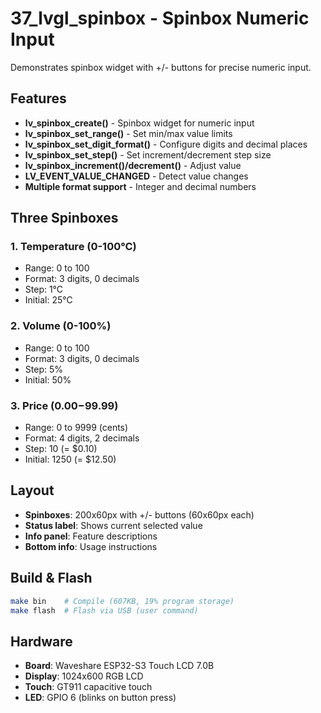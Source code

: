 # 37_lvgl_spinbox - Spinbox Numeric Input

Demonstrates spinbox widget with +/- buttons for precise numeric input.

## Features

- **lv_spinbox_create()** - Spinbox widget for numeric input
- **lv_spinbox_set_range()** - Set min/max value limits
- **lv_spinbox_set_digit_format()** - Configure digits and decimal places
- **lv_spinbox_set_step()** - Set increment/decrement step size
- **lv_spinbox_increment()/decrement()** - Adjust value
- **LV_EVENT_VALUE_CHANGED** - Detect value changes
- **Multiple format support** - Integer and decimal numbers

## Three Spinboxes

### 1. Temperature (0-100°C)
- Range: 0 to 100
- Format: 3 digits, 0 decimals
- Step: 1°C
- Initial: 25°C

### 2. Volume (0-100%)
- Range: 0 to 100
- Format: 3 digits, 0 decimals
- Step: 5%
- Initial: 50%

### 3. Price ($0.00-$99.99)
- Range: 0 to 9999 (cents)
- Format: 4 digits, 2 decimals
- Step: 10 (= $0.10)
- Initial: 1250 (= $12.50)

## Layout

- **Spinboxes**: 200x60px with +/- buttons (60x60px each)
- **Status label**: Shows current selected value
- **Info panel**: Feature descriptions
- **Bottom info**: Usage instructions

## Build & Flash

```bash
make bin    # Compile (607KB, 19% program storage)
make flash  # Flash via USB (user command)
```

## Hardware

- **Board**: Waveshare ESP32-S3 Touch LCD 7.0B
- **Display**: 1024x600 RGB LCD
- **Touch**: GT911 capacitive touch
- **LED**: GPIO 6 (blinks on button press)
